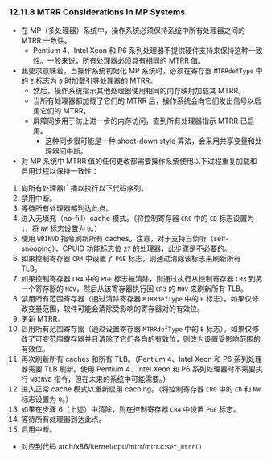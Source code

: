 
### 12.11.8 MTRR Considerations in MP Systems
* 在 MP（多处理器）系统中，操作系统必须保持系统中所有处理器之间的 MTRR 一致性。
  * Pentium 4、Intel Xeon 和 P6 系列处理器不提供硬件支持来保持这种一致性。一般来说，所有处理器必须具有相同的 MTRR 值。
* 此要求意味着，当操作系统初始化 MP 系统时，必须在寄存器 `MTRRdefType` 中的 `E` 标志为 `0` 时加载引导处理器的 MTRR。
  * 然后，操作系统指示其他处理器使用相同的内存映射加载其 MTRR。
  * 当所有处理器都加载了它们的 MTRR 后，操作系统会向它们发出信号以启用它们的 MTRR。
  * 屏障同步用于防止进一步的内存访问，直到所有处理器指示 MTRR 已启用。
    * 这种同步很可能是一种 shoot-down style 算法，会采用共享变量和处理器间中断。
* 对 MP 系统中 MTRR 值的任何更改都需要操作系统使用以下过程重复加载和启用过程以保持一致性：
1. 向所有处理器广播以执行以下代码序列。
2. 禁用中断。
3. 等待所有处理器都到达此点。
4. 进入无填充（no-fill）cache 模式。（将控制寄存器 `CR0` 中的 `CD` 标志设置为 `1`，将 `NW` 标志设置为 `0`。）
5. 使用 `WBINVD` 指令刷新所有 caches。注意，对于支持自侦听（self-snooping）、CPUID 功能标志位 `27` 的处理器，此步骤是不必要的。
6. 如果控制寄存器 `CR4` 中设置了 `PGE` 标志，则通过清除该标志来刷新所有 TLB。
7. 如果控制寄存器 `CR4` 中的 `PGE` 标志被清除，则通过执行从控制寄存器 `CR3` 到另一个寄存器的 `MOV`，然后从该寄存器执行回 `CR3` 的 `MOV` 来刷新所有 TLB。
8. 禁用所有范围寄存器（通过清除寄存器 `MTRRdefType` 中的 `E` 标志）。如果仅修改变量范围，软件可能会清除受影响的寄存器对的有效位。
9. 更新 MTRR。
10. 启用所有范围寄存器（通过设置寄存器 `MTRRdefType` 中的 `E` 标志）。如果仅修改了可变范围寄存器并且清除了它们各自的有效位，则改为设置受影响范围的有效位。
11. 再次刷新所有 caches 和所有 TLB。（Pentium 4、Intel Xeon 和 P6 系列处理器需要 TLB 刷新。使用 Pentium 4、Intel Xeon 和 P6 系列处理器时不需要执行 `WBINVD` 指令，但在未来的系统中可能需要。）
12. 进入正常 cache 模式以重新启用 caching。（将控制寄存器 `CR0` 中的 `CD` 和 `NW` 标志设置为 `0`。）
13. 如果在步骤 6（上述）中清除，则在控制寄存器 `CR4` 中设置 `PGE` 标志。
14. 等待所有处理器到达此点。
15. 启用中断。

* 对应到代码 arch/x86/kernel/cpu/mtrr/mtrr.c:`set_mtrr()`